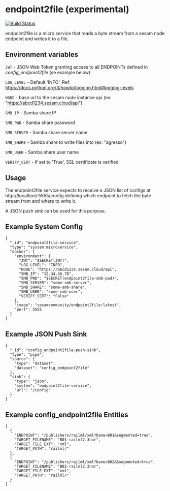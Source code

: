 # endpoint2file (experimental)
[![Build Status](https://travis-ci.org/sesam-community/endpoint2file.svg?branch=master)](https://travis-ci.org/sesam-community/endpoint2file)

endpoint2file is a micro service that reads a byte stream from a sesam node endpoint and writes it to a file.

## Environment variables

`JWT` - JSON Web Token granting access to all ENDPOINTs defined in _config_endpoint2file_ (se example below)

`LOG_LEVEL` - Default 'INFO'. Ref: https://docs.python.org/3/howto/logging.html#logging-levels

`NODE` - base url to the sesam node instance api (ex: "https://abcd1234.sesam.cloud/api")

`SMB_IP` - Samba share IP

`SMB_PWD` - Samba share password

`SMB_SERVER` - Samba share server name

`SMB_SHARE` - Samba share to write files into (ex: "agresso")

`SMB_USER` - Samba share user name

`VERIFY_CERT` - If set to 'True', SSL certificate is verified

## Usage

The endpoint2file service expects to receive a JSON list of configs at
http://localhost:5555/config defining which endpoint to fetch the byte stream from
and where to write it.

A JSON push sink can be used for this purpose.

## Example System Config
```
{
  "_id": "endpoint2file-service",
  "type": "system:microservice",
  "docker": {
    "environment": {
      "JWT": "$SECRET(JWT)",
      "LOG_LEVEL": "INFO",
      "NODE": "https://abcd1234.sesam.cloud/api",
      "SMB_IP": "12.34.56.78",
      "SMB_PWD": "$SECRET(endpoint2file-smb-pwd)",
      "SMB_SERVER": "some-smb-server",
      "SMB_SHARE": "some-smb-share",
      "SMB_USER": "some-smb-user",
      "VERIFY_CERT": "False"
    },
    "image": "sesamcommunity/endpoint2file:latest",
    "port": 5555
  }
}
```

## Example JSON Push Sink
```
{
  "_id": "config_endpoint2file-push-sink",
  "type": "pipe",
  "source": {
    "type": "dataset",
    "dataset": "config_endpoint2file"
  },
  "sink": {
    "type": "json",
    "system": "endpoint2file-service",
    "url": "/config"
  }
}
```

## Example config_endpoint2file Entities
```
[
  {
    "ENDPOINT": "/publishers/railml/xml?bane=B01&segmented=true",
    "TARGET_FILENAME": "B01-railml2.3nor",
    "TARGET_FILE_EXT": "xml",
    "TARGET_PATH": "railml/"
  },
  {
    "ENDPOINT": "/publishers/railml/xml?bane=B02&&segmented=true",
    "TARGET_FILENAME": "B02-railml2.3nor",
    "TARGET_FILE_EXT": "xml",
    "TARGET_PATH": "railml/"
  }
]
```